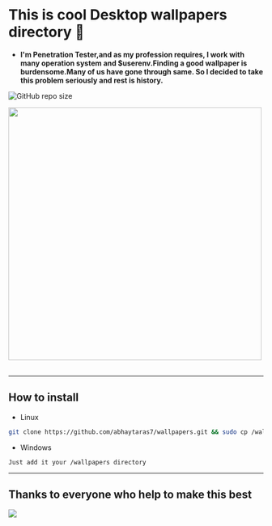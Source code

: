# This is cool Desktop wallpapers  directory  🙂

- **I'm Penetration Tester,and as my profession requires, I work with many operation system and $userenv.Finding a good wallpaper is burdensome.Many of us have gone through same. So I decided to take this problem seriously and rest is history.**


![GitHub repo size](https://img.shields.io/github/repo-size/abhaytaras7/wallpapers?color=gold&logo=lol&logoColor=pink)

<img src = "https://media0.giphy.com/media/L5iCpBsEJN3E59BbxU/giphy.gif?cid=ecf05e470q0x8cam66l2f39m9nwib4bsd364470k70252fci&rid=giphy.gif&ct=g" width = "500">

<br>
<br>

-------------------------
## How to install

- Linux
```bash
git clone https://github.com/abhaytaras7/wallpapers.git && sudo cp /wallpapers  /usr/share/backgrounds/

```
- Windows
```
Just add it your /wallpapers directory 
```

 


---

## Thanks to everyone who help to make this best 
<a href = "https://github.com/abhaytaras7/wallpapers/graphs/contributors">
  <img src = "https://contrib.rocks/image?repo=abhaytaras7/wallpapers"/>
</a>

 
